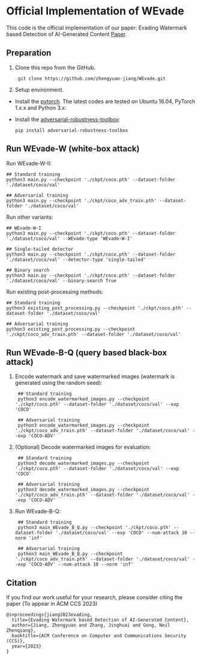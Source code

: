 # Official Implementation of WEvade

This code is the official implementation of our paper: Evading Watermark based Detection of AI-Generated Content [Paper](https://arxiv.org/abs/2305.03807).

## Preparation

1. Clone this repo from the GitHub.
	
		git clone https://github.com/zhengyuan-jiang/WEvade.git

2. Setup environment.

- Install the [pytorch](https://pytorch.org/). The latest codes are tested on Ubuntu 16.04, PyTorch 1.x.x and Python 3.x:

- Install the [adversarial-robustness-toolbox](https://github.com/Trusted-AI/adversarial-robustness-toolbox):

      pip install adversarial-robustness-toolbox

## Run WEvade-W (white-box attack)

Run WEvade-W-II:

```
## Standard training
python3 main.py --checkpoint './ckpt/coco.pth' --dataset-folder './dataset/coco/val'

## Adversarial training
python3 main.py --checkpoint './ckpt/coco_adv_train.pth' --dataset-folder './dataset/coco/val'
```

Run other variants:

```
## WEvade-W-I
python3 main.py --checkpoint './ckpt/coco.pth' --dataset-folder './dataset/coco/val' --WEvade-type 'WEvade-W-I'

## Single-tailed detector
python3 main.py --checkpoint './ckpt/coco.pth' --dataset-folder './dataset/coco/val' --detector-type 'single-tailed'

## Binary search
python3 main.py --checkpoint './ckpt/coco.pth' --dataset-folder './dataset/coco/val' --binary-search True
```

Run existing post-processing methods:

```
## Standard training
python3 existing_post_processing.py --checkpoint './ckpt/coco.pth' --dataset-folder './dataset/coco/val'

## Adversarial training
python3 existing_post_processing.py --checkpoint './ckpt/coco_adv_train.pth' --dataset-folder './dataset/coco/val'
```

## Run WEvade-B-Q (query based black-box attack)

1. Encode watermark and save watermarked images (watermark is generated using the random seed):

		## Standard training
		python3 encode_watermarked_images.py --checkpoint './ckpt/coco.pth' --dataset-folder './dataset/coco/val' --exp 'COCO'
	
		## Adversarial training
		python3 encode_watermarked_images.py --checkpoint './ckpt/coco_adv_train.pth' --dataset-folder './dataset/coco/val' --exp 'COCO-ADV'

1. (Optional) Decode watermarked images for evaluation:

		## Standard training
		python3 decode_watermarked_images.py --checkpoint './ckpt/coco.pth' --dataset-folder './dataset/coco/val' --exp 'COCO'
	
		## Adversarial training
		python3 decode_watermarked_images.py --checkpoint './ckpt/coco_adv_train.pth' --dataset-folder './dataset/coco/val' --exp 'COCO-ADV'

3. Run WEvade-B-Q:

		## Standard training
		python3 main_WEvade_B_Q.py --checkpoint './ckpt/coco.pth' --dataset-folder './dataset/coco/val' --exp 'COCO' --num-attack 10 --norm 'inf'
		
		## Adversarial training
		python3 main_WEvade_B_Q.py --checkpoint './ckpt/coco_adv_train.pth' --dataset-folder './dataset/coco/val' --exp 'COCO-ADV' --num-attack 10 --norm 'inf'

## Citation

If you find our work useful for your research, please consider citing the paper (To appear in ACM CCS 2023)
```
@inproceedings{jiang2023evading,
  title={Evading Watermark based Detection of AI-Generated Content},
  author={Jiang, Zhengyuan and Zhang, Jinghuai and Gong, Neil Zhenqiang},
  booktitle={ACM Conference on Computer and Communications Security (CCS)},
  year={2023}
}
```
